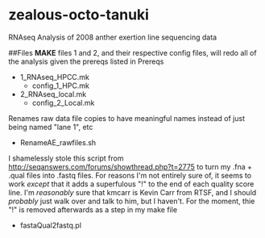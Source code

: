 # zealous-octo-tanuki
RNAseq Analysis of 2008 anther exertion line sequencing data 

##Files
**MAKE** files 1 and 2, and their respective config files, will redo all of the analysis given the prereqs listed in Prereqs
- 1_RNAseq_HPCC.mk
  - config_1_HPC.mk		
- 2_RNAseq_local.mk
  - config_2_Local.mk

Renames raw data file copies to have meaningful names instead of just being named "lane 1", etc
- RenameAE_rawfiles.sh	

I shamelessly stole this script from http://seqanswers.com/forums/showthread.php?t=2775 to turn my .fna + .qual files into .fastq files. For reasons I'm not entirely sure of, it seems to work *except* that it adds a superfulous "!" to the end of each quality score line. I'm *reasonably* sure that kmcarr is Kevin Carr from RTSF, and I should *probably* just walk over and talk to him, but I haven't. For the moment, thie "!" is removed afterwards as a step in my make file
- fastaQual2fastq.pl

